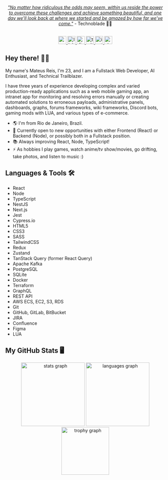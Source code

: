 <p align="center"><i><a target="_blank" href="https://youtu.be/ZrEchxApliA">"No matter how ridiculous the odds may seem, within us reside the power to overcome these challenges and achieve something beautiful, and one day we'll look back at where we started and be amazed by how far we've come."</a></i> - Technoblade 🐷👑</p>

<br>
<div align="center" style="text-decoration: none">
  <a href="mailto:mateuspsvreis@gmail.com" target="_blank">
    <img src="https://img.shields.io/static/v1?message=Gmail&logo=gmail&label=&color=1c1c1c&logoColor=white&labelColor=&style=for-the-badge" height="25" alt="gmail logo" />
  </a>
  <a href="https://www.linkedin.com/in/mateuspsvreis/" target="_blank">
    <img src="https://img.shields.io/static/v1?message=LinkedIn&logo=linkedin&label=&color=0077B5&logoColor=white&labelColor=&style=for-the-badge" height="25" alt="linkedin logo" />
  </a>
  <a href="https://discordapp.com/channels/@me/ryls.dark/" target="_blank">
    <img src="https://img.shields.io/static/v1?message=Discord&logo=discord&label=&color=7289DA&logoColor=white&labelColor=&style=for-the-badge" height="25" alt="discord logo" />
  </a>
  <a href="https://x.com/amasterofart" target="_blank">
    <img src="https://img.shields.io/static/v1?message=Twitter&logo=x&label=&color=1DA1F2&logoColor=white&labelColor=&style=for-the-badge" height="25" alt="twitter logo" />
  </a>
  <a href="https://www.instagram.com/matt.reis__/" target="_blank">
    <img src="https://img.shields.io/static/v1?message=Instagram&logo=instagram&label=&color=E4405F&logoColor=white&labelColor=&style=for-the-badge" height="25" alt="instagram logo" />
  </a>
  <a href="https://stackoverflow.com/users/18946476/dark" target="_blank">
    <img src="https://img.shields.io/static/v1?message=Stackoverflow&logo=stackoverflow&label=&color=FE7A16&logoColor=white&labelColor=&style=for-the-badge" height="25" alt="stackoverflow logo" />
  </a>
</div>

## Hey there! 👋😎
<p align="left">My name's Mateus Reis, I'm 23, and I am a Fullstack Web Developer, AI Enthusiast, and Technical Trailblazer.

I have three years of experience developing complex and varied production-ready applications such as a web mobile gaming app, an intranet app for monitoring and resolving errors manually or creating automated solutions to erroneous payloads, administrative panels, dashboards, graphs, forums frameworks, wiki frameworks, Discord bots, gaming mods with LUA, and various types of e-commerce.</p>

<ul align="left">
  <li>🌎 I'm from Rio de Janeiro, Brazil.</li>
  <li>💼 Currently open to new opportunities with either Frontend (React) or Backend (Node), or possibly both in a Fullstack position.</li>
  <li>📚 Always improving React, Node, TypeScript!</li>
  <li>⚡ As hobbies I play games, watch anime/tv show/movies, go drifting, take photos, and listen to music :)</li>
</ul>

## Languages & Tools 🛠
- React
- Node
- TypeScript
- NestJS
- Next.js
- Jest
- Cypress.io
- HTML5
- CSS3
- SASS
- TailwindCSS
- Redux
- Zustand
- TanStack Query (former React Query)
- Apache Kafka
- PostgreSQL
- SQLite
- Docker
- Terraform
- GraphQL
- REST API
- AWS ECS, EC2, S3, RDS
- Git
- GitHub, GitLab, BitBucket
- JIRA
- Confluence
- Figma
- LUA

## My GitHub Stats 🖥️
<div align="center">
  <img src="https://github-readme-stats.vercel.app/api?username=mattpsvreis&hide_title=false&hide_rank=false&show_icons=true&include_all_commits=true&count_private=true&disable_animations=false&theme=tokyonight&locale=en&hide_border=false&order=1" height="200" alt="stats graph"  />
  <img src="https://github-readme-stats.vercel.app/api/top-langs?username=mattpsvreis&locale=en&hide_title=false&layout=compact&card_width=320&langs_count=8&theme=tokyonight&hide_border=false&order=2" height="200" alt="languages graph"  />
  <img src="https://github-profile-trophy.vercel.app?username=mattpsvreis&no-frame=true&no-bg=true&theme=tokyonight&margin-w=0&margin-h=0" height="150" alt="trophy graph"  />
</div>
